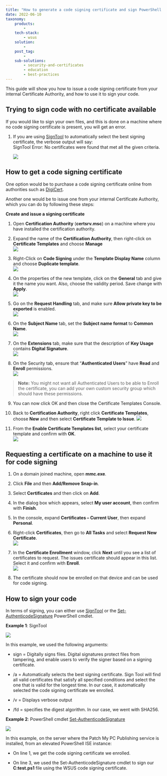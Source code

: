 ```yaml
---
title: "How to generate a code signing certificate and sign PowerShell .ps1 script"
date: 2022-06-10
taxonomy:
    products:
        - 
    tech-stack:
        - wsus
    solution:
        - 
    post_tag:
        - 
    sub-solutions:
        - security-and-certificates
        - education
        - best-practices
---
```


This guide will show you how to issue a code signing certificate from your internal Certificate Authority, and how to use it to sign your code.

## Trying to sign code with no certificate available

If you would like to sign your own files, and this is done on a machine where no code signing certificate is present, you will get an error.

1. If you are using [SignTool](https://docs.microsoft.com/en-us/windows/win32/seccrypto/signtool) to automatically select the best signing certificate, the verbose output will say:  
    SignTool Error: No certificates were found that met all the given criteria.  
      
    ![](../../_images/01-codesign.png)
    

## How to get a code signing certificate

One option would be to purchase a code signing certificate online from authorities such as [DigiCert](https://www.digicert.com/signing/code-signing-certificates).

Another one would be to issue one from your internal Certificate Authority, which you can do by following these steps:

**Create and issue a signing certificate**

1. Open **Certification Authority** (**certsrv.msc**) on a machine where you have installed the certification authority.

3. Expand the name of the **Certification Authority**, then right-click on **Certificate Templates** and choose **Manage**  
    ![](../../_images/03-codesign.png)
    

5. Right-Click on **Code Signing** under the **Template Display Name** column and choose **Duplicate template**.  
    ![](../../_images/04-codesign.png)
    

7. On the properties of the new template, click on the **General** tab and give it the name you want. Also, choose the validity period. Save change with **Apply**.  
    ![](../../_images/05-codesign.png)
    

9. Go on the **Request Handling** tab, and make sure **Allow private key to be exported** is enabled.  
    ![](../../_images/06-codesign.png)
    

11. On the **Subject Name** tab, set the **Subject name format** to **Common Name**.  
     ![](../../_images/07-codesign.png)
     

13. On the **Extensions** tab, make sure that the description of **Key Usage** contains **Digital Signature**.  
     ![](../../_images/08-codesign.png)
     

15. On the Security tab, ensure that “**Authenticated Users**” have **Read** and **Enroll** permissions.  
     ![](../../_images/09-codesign.png)
     

> **Note:** You might not want all Authenticated Users to be able to Enroll the certificate, you can add your own custom security group which should have these permissions.

9. You can now click OK and then close the Certificate Templates Console.

11. Back to **Certification Authority**, right click **Certificate Templates**, choose **New** and then select **Certificate Template to Issue**.
     ![](../../_images/10-codesign.png)
     

13. From the **Enable Certificate Templates list**, select your certificate template and confirm with **OK**.  
     ![](../../_images/11-codesign.png)
     

## Requesting a certificate on a machine to use it for code signing

1. On a domain joined machine, open **mmc.exe**.

3. Click **File** and then **Add/Remove Snap-in**.

5. Select **Certificates** and then click on **Add**.

7. In the dialog box which appears, select **My user account**, then confirm with **Finish**.

9. In the console, expand **Certificates – Current User**, then expand **Personal**.

11. Right-click **Certificates**, then go to **All Tasks** and select **Request New Certificate**.  
     ![](../../_images/12-codesign.png)
     

13. In the **Certificate Enrollment** window, click **Next** until you see a list of certificates to request. The issues certificate should appear in this list. Select it and confirm with **Enroll**.  
     ![](../../_images/13-codesign.png)
     

15. The certificate should now be enrolled on that device and can be used for code signing.

## How to sign your code

In terms of signing, you can either use [SignTool](https://docs.microsoft.com/en-us/windows/win32/seccrypto/signtool) or the [Set-AuthenticodeSignature](https://docs.microsoft.com/en-us/powershell/module/microsoft.powershell.security/set-authenticodesignature) PowerShell cmdlet.

**Example 1**: SignTool

![](../../_images/14-codesign.png)

In this example, we used the following arguments:

- sign = Digitally signs files. Digital signatures protect files from tampering, and enable users to verify the signer based on a signing certificate.

- /a = Automatically selects the best signing certificate. Sign Tool will find all valid certificates that satisfy all specified conditions and select the one that is valid for the longest time. In our case, it automatically selected the code signing certificate we enrolled.

- /v = Displays verbose output

- /fd = specifies the digest algorithm. In our case, we went with SHA256.

**Example 2**: PowerShell cmdlet [Set-AuthenticodeSignature](https://docs.microsoft.com/en-us/powershell/module/microsoft.powershell.security/set-authenticodesignature)

![](../../_images/15-codesign.png)

In this example, on the server where the Patch My PC Publishing service is installed, from an elevated PowerShell ISE instance:

- On line 1, we get the code signing certificate we enrolled.

- On line 3, we used the Set-AuthenticodeSignature cmdlet to sign our **C:test.ps1** file using the WSUS code signing certificate.

